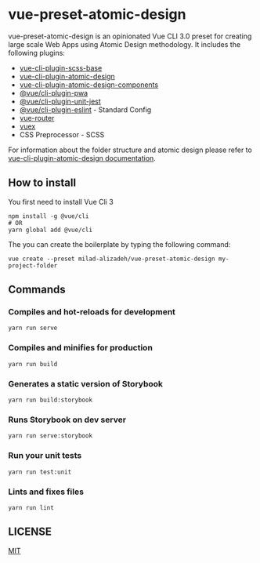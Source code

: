 # vue-preset-atomic-design

vue-preset-atomic-design is an opinionated Vue CLI 3.0 preset for creating large scale Web Apps using Atomic Design methodology. It includes the following plugins:

* [vue-cli-plugin-scss-base](https://github.com/milad-alizadeh/vue-cli-plugin-scss-base)
* [vue-cli-plugin-atomic-design](https://github.com/milad-alizadeh/vue-cli-plugin-atomic-design)
* [vue-cli-plugin-atomic-design-components](https://github.com/milad-alizadeh/vue-cli-plugin-atomic-design-components)
* [@vue/cli-plugin-pwa](https://github.com/vuejs/vue-cli/tree/dev/packages/%40vue/cli-plugin-pwa)
* [@vue/cli-plugin-unit-jest](https://github.com/vuejs/vue-cli/tree/dev/packages/%40vue/cli-plugin-unit-jest)
* [@vue/cli-plugin-eslint](https://github.com/vuejs/vue-cli/tree/dev/packages/%40vue/cli-plugin-eslint) - Standard Config
* [vue-router](https://github.com/vuejs/vue-router)
* [vuex](https://github.com/vuejs/vuex)
* CSS Preprocessor - SCSS

For information about the folder structure and atomic design please refer to [vue-cli-plugin-atomic-design documentation](https://github.com/milad-alizadeh/vue-cli-plugin-atomic-design).

## How to install

You first need to install Vue Cli 3

```
npm install -g @vue/cli
# OR
yarn global add @vue/cli
```

The you can create the boilerplate by typing the following command:

```
vue create --preset milad-alizadeh/vue-preset-atomic-design my-project-folder

```

## Commands

### Compiles and hot-reloads for development
```
yarn run serve
```

### Compiles and minifies for production
```
yarn run build
```

### Generates a static version of Storybook
```
yarn run build:storybook
```

### Runs Storybook on dev server
```
yarn run serve:storybook
```

### Run your unit tests
```
yarn run test:unit
```

### Lints and fixes files
```
yarn run lint
```


## LICENSE
[MIT](https://raw.githubusercontent.com/milad-alizadeh/vue-preset-atomic-design/master/LICENSE)

